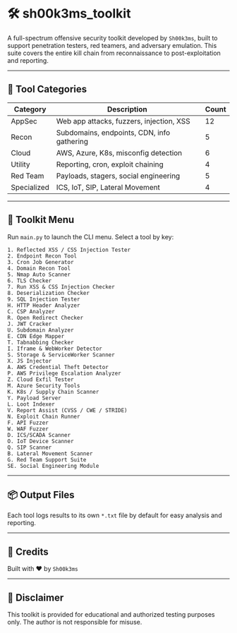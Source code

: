 # 🛠️ sh00k3ms_toolkit

A full-spectrum offensive security toolkit developed by `Sh00k3ms`, built to support penetration testers, red teamers, and adversary emulation. This suite covers the entire kill chain from reconnaissance to post-exploitation and reporting.

---

## 📂 Tool Categories

| Category       | Description                                  | Count |
|----------------|----------------------------------------------|--------|
| AppSec         | Web app attacks, fuzzers, injection, XSS     | 12     |
| Recon          | Subdomains, endpoints, CDN, info gathering   | 5      |
| Cloud          | AWS, Azure, K8s, misconfig detection         | 6      |
| Utility        | Reporting, cron, exploit chaining            | 4      |
| Red Team       | Payloads, stagers, social engineering        | 5      |
| Specialized    | ICS, IoT, SIP, Lateral Movement              | 4      |

---

## 🧰 Toolkit Menu

Run `main.py` to launch the CLI menu. Select a tool by key:

```text
1. Reflected XSS / CSS Injection Tester
2. Endpoint Recon Tool
3. Cron Job Generator
4. Domain Recon Tool
5. Nmap Auto Scanner
6. TLS Checker
7. Run XSS & CSS Injection Checker
8. Deserialization Checker
9. SQL Injection Tester
H. HTTP Header Analyzer
C. CSP Analyzer
R. Open Redirect Checker
J. JWT Cracker
U. Subdomain Analyzer
E. CDN Edge Mapper
T. Tabnabbing Checker
I. Iframe & WebWorker Detector
S. Storage & ServiceWorker Scanner
X. JS Injector
A. AWS Credential Theft Detector
P. AWS Privilege Escalation Analyzer
Z. Cloud Exfil Tester
M. Azure Security Tools
K. K8s / Supply Chain Scanner
Y. Payload Server
L. Loot Indexer
V. Report Assist (CVSS / CWE / STRIDE)
N. Exploit Chain Runner
F. API Fuzzer
W. WAF Fuzzer
D. ICS/SCADA Scanner
O. IoT Device Scanner
Q. SIP Scanner
B. Lateral Movement Scanner
G. Red Team Support Suite
SE. Social Engineering Module
```

---

## 📦 Output Files

Each tool logs results to its own `*.txt` file by default for easy analysis and reporting.

---

## 🧠 Credits

Built with ❤️ by `Sh00k3ms`  

---

## 🛑 Disclaimer

This toolkit is provided for educational and authorized testing purposes only. The author is not responsible for misuse.

